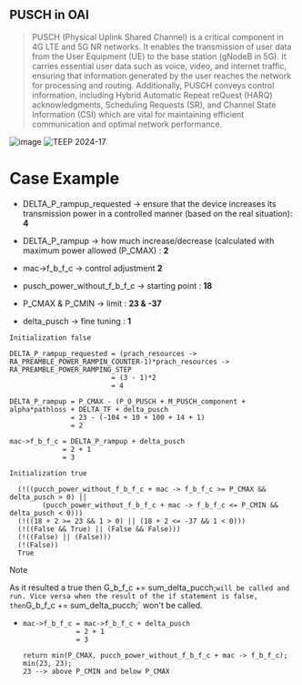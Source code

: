 ## PUSCH in OAI

>PUSCH (Physical Uplink Shared Channel) is a critical component in 4G LTE and 5G NR networks. 
It enables the transmission of user data from the User Equipment (UE) to the base station (gNodeB in 5G).
It carries essential user data such as voice, video, and internet traffic, ensuring that information generated 
by the user reaches the network for processing and routing. Additionally, PUSCH conveys control information, 
including Hybrid Automatic Repeat reQuest (HARQ) acknowledgments, Scheduling Requests (SR), and Channel State 
Information (CSI) which are vital for maintaining efficient communication and optimal network performance. 


![image](https://github.com/user-attachments/assets/3e001edb-77ee-4d0b-945a-cdac3e77d448)
![TEEP 2024-17](https://github.com/user-attachments/assets/329031b0-e677-40d1-89a9-39c6393c54a5)

# Case Example
- DELTA_P_rampup_requested ->  ensure that the device increases its transmission power in a controlled manner (based on the real situation):  **4**
- DELTA_P_rampup -> how much increase/decrease (calculated with maximum power allowed (P_CMAX) : **2**

- mac->f_b_f_c -> control adjustment **2**
- pusch_power_without_f_b_f_c -> starting point : **18**
- P_CMAX & P_CMIN -> limit : **23 & -37**
- delta_pusch -> fine tuning : **1**

`Initialization false`
  ```
  DELTA_P_rampup_requested = (prach_resources -> RA_PREAMBLE_POWER_RAMPIN_COUNTER-1)*prach_resources -> RA_PREAMBLE_POWER_RAMPING_STEP
                           = (3 - 1)*2
                           = 4

  DELTA_P_rampup = P_CMAX - (P_O_PUSCH + M_PUSCH_component + alpha*pathloss + DELTA_TF + delta_pusch
                 = 23 - (-104 + 10 + 100 + 14 + 1)
                 = 2

  mac->f_b_f_c = DELTA_P_rampup + delta_pusch
               = 2 + 1
               = 3
  ```

`Initialization true`
```
  (!((pucch_power_without_f_b_f_c + mac -> f_b_f_c >= P_CMAX && delta_pusch > 0) ||
        (pucch_power_without_f_b_f_c + mac -> f_b_f_c <= P_CMIN && delta_pusch < 0)))
  (!((18 + 2 >= 23 && 1 > 0) || (18 + 2 <= -37 && 1 < 0)))
  (!((False && True) || (False && False)))
  (!((False) || (False)))
  (!(False))
  True
  ```
>[!NOTE]
> As it resulted a true then G_b_f_c += sum_delta_pucch;` will be called and run. Vice versa when the result of the if statement is false, then `G_b_f_c += sum_delta_pucch;` won't be called.  
-
  ```
  mac->f_b_f_c = mac->f_b_f_c + delta_pusch
               = 2 + 1
               = 3
  ```

  ```
  return min(P_CMAX, pucch_power_without_f_b_f_c + mac -> f_b_f_c);
  min(23, 23);
  23 --> above P_CMIN and below P_CMAX






